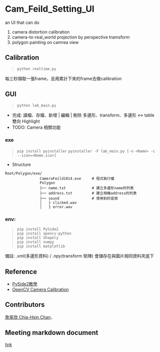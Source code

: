 # Cam_Feild_Setting_UI
an UI that can do
1. camera distortion calibration
2. camera-to-real_world projection by perspective tramsform
3. polygon painting on camrea view

## Calibration
> `python realtime.py`

每三秒擷取一張frame，且用累計下來的frame去做calibration

## GUI
> `python lab_main.py`
- 完成: 讀檔、存檔、新增 | 編輯 | 刪除 多邊形、transform、多邊形 <-> table 雙向 Highlight
- TODO: Camera 相關功能

### exe
> `pip install pyinstaller`
> `pyinstaller -F lab_main.py [-n <Name> -c --icon=<Name.ico>]`
- Structure
```
Root/Polygon/exe/
                CameraFeild1014.exe     # 程式執行檔
                Polygon
                ├── name.txt            # 建立多邊形name的列表
                ├── address.txt         # 建立相機address的列表
                ├── sound               # 使用到的音效
                │   ├ clicked.wav 
                │   ├ error.wav
```


### env:
> `pip install PySide2`  
> `pip install opencv-python`  
> `pip install Shapely`  
> `pip install numpy`  
> `pip install matplotlib`

備註: .xml(多邊形資料) / .npy(transform 矩陣) 會儲存在與圖片相同資料夾底下

## Reference
- [PySide2教學](https://medium.com/bucketing/pyside2-pyqt-tutorial-3c2be590bc6a)
- [OpenCV Camera Calibration](https://opencv-python-tutroals.readthedocs.io/en/latest/py_tutorials/py_calib3d/py_calibration/py_calibration.html)

## Contributors
[詹家欣 Chia-Hsin Chan](https://sites.google.com/site/terry0201/)、

## Meeting markdown document
[link](https://hackmd.io/1zHg7h21TXWCPbuK0SQ4MA?both)
